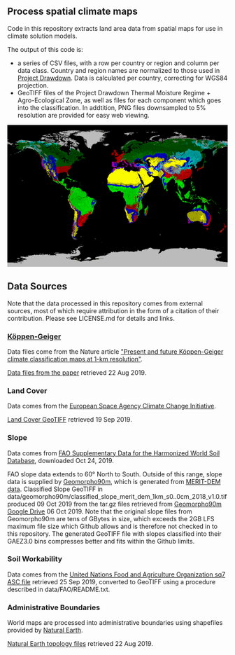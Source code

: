 ## Process spatial climate maps

Code in this repository extracts land area data from spatial maps for use in climate solution models.

The output of this code is:
+ a series of CSV files, with a row per country or region and column per data class. Country and region names are normalized to those used in [Project Drawdown](https://drawdown.org). Data is calculated per country, correcting for WGS84 projection.  
+ GeoTIFF files of the Project Drawdown Thermal Moisture Regime + Agro-Ecological Zone, as well as files for each component which goes into the classification. In addtition, PNG files downsampled to 5% resolution are provided for easy web viewing.  

<img src="results/AEZ_small.png" width="648" height="324" />

## Data Sources
Note that the data processed in this repository comes from external sources, most of which require
attribution in the form of a citation of their contribution. Please see LICENSE.md for details and links.


### [Köppen-Geiger](https://en.wikipedia.org/wiki/K%C3%B6ppen_climate_classification)
Data files come from the Nature article
["Present and future Köppen-Geiger climate classification maps at 1-km resolution"](https://www.nature.com/articles/sdata2018214.pdf).

[Data files from the paper](http://www.gloh2o.org/koppen/) retrieved 22 Aug 2019.


### Land Cover
Data comes from the [European Space Agency Climate Change Initiative](http://maps.elie.ucl.ac.be/CCI/viewer/download.php).

[Land Cover GeoTIFF](https://storage.googleapis.com/cci-lc-v207/ESACCI-LC-L4-LCCS-Map-300m-P1Y-2015-v2.0.7.zip) retrieved 19 Sep 2019.


### Slope
Data comes from [FAO Supplementary Data for the Harmonized World Soil Database](http://webarchive.iiasa.ac.at/Research/LUC/External-World-soil-database/HTML/global-terrain-slope-download.html), downloaded Oct 24, 2019.

FAO slope data extends to 60° North to South. Outside of this range, slope data is supplied by [Geomorpho90m](https://peerj.com/preprints/27595/), which is generated from [MERIT-DEM data](http://hydro.iis.u-tokyo.ac.jp/~yamadai/MERIT_DEM/). Classified Slope GeoTIFF in data/geomorpho90m/classified\_slope\_merit\_dem\_1km\_s0..0cm\_2018\_v1.0.tif produced 09 Oct 2019 from the tar.gz files retrieved from [Geomorpho90m Google Drive](https://drive.google.com/drive/folders/1D4YHUycBBhNFVVsz4ohaJI7QXV9BEh94) 06 Oct 2019. Note that the original slope files from Geomorpho90m are tens of GBytes in size, which exceeds the 2GB LFS maximum file size which Github allows and is therefore not checked in to this repository. The generated GeoTIFF file with slopes classified into their GAEZ3.0 bins compresses better and fits within the Github limits.


### Soil Workability
Data comes from the [United Nations Food and Agriculture Organization sq7 ASC file](http://www.fao.org/soils-portal/soil-survey/soil-maps-and-databases/harmonized-world-soil-database-v12/en/) retrieved 25 Sep 2019, converted to GeoTIFF using a procedure described in data/FAO/README.txt.


### Administrative Boundaries
World maps are processed into administrative boundaries using shapefiles provided by [Natural Earth](https://www.naturalearthdata.com).

[Natural Earth topology files](https://www.naturalearthdata.com/downloads/) retrieved 22 Aug 2019.
